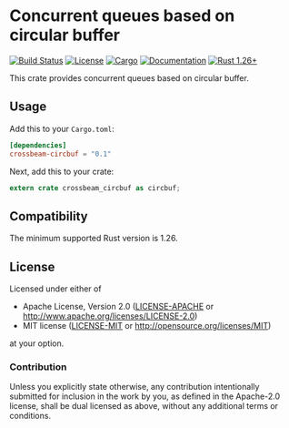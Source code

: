 # Concurrent queues based on circular buffer

[![Build Status](https://travis-ci.org/crossbeam-rs/crossbeam.svg?branch=master)](
https://travis-ci.org/crossbeam-rs/crossbeam)
[![License](https://img.shields.io/badge/license-MIT%2FApache--2.0-blue.svg)](
https://github.com/crossbeam-rs/crossbeam-circbuf)
[![Cargo](https://img.shields.io/crates/v/crossbeam-circbuf.svg)](
https://crates.io/crates/crossbeam-circbuf)
[![Documentation](https://docs.rs/crossbeam-circbuf/badge.svg)](
https://docs.rs/crossbeam-circbuf)
[![Rust 1.26+](https://img.shields.io/badge/rust-1.26+-lightgray.svg)](
https://www.rust-lang.org)

This crate provides concurrent queues based on circular buffer.

## Usage

Add this to your `Cargo.toml`:

```toml
[dependencies]
crossbeam-circbuf = "0.1"
```

Next, add this to your crate:

```rust
extern crate crossbeam_circbuf as circbuf;
```

## Compatibility

The minimum supported Rust version is 1.26.

## License

Licensed under either of

 * Apache License, Version 2.0 ([LICENSE-APACHE](LICENSE-APACHE) or http://www.apache.org/licenses/LICENSE-2.0)
 * MIT license ([LICENSE-MIT](LICENSE-MIT) or http://opensource.org/licenses/MIT)

at your option.

### Contribution

Unless you explicitly state otherwise, any contribution intentionally submitted
for inclusion in the work by you, as defined in the Apache-2.0 license, shall be
dual licensed as above, without any additional terms or conditions.
